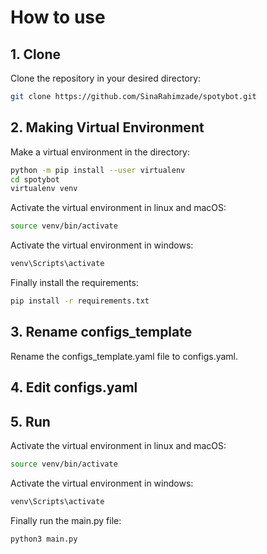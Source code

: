 # How to use 
## 1. Clone
Clone the repository in your desired directory:
```bash
git clone https://github.com/SinaRahimzade/spotybot.git
```
## 2. Making Virtual Environment
Make a virtual environment in the directory:
```bash
python -m pip install --user virtualenv
cd spotybot
virtualenv venv
```
Activate the virtual environment in linux and macOS:
```bash
source venv/bin/activate 
```
Activate the virtual environment in windows:
```bash
venv\Scripts\activate
```
Finally install the requirements:
```bash
pip install -r requirements.txt
```
## 3. Rename configs_template
Rename the configs_template.yaml file to configs.yaml.
## 4. Edit configs.yaml
## 5. Run
Activate the virtual environment in linux and macOS:
```bash
source venv/bin/activate 
```
Activate the virtual environment in windows:
```bash
venv\Scripts\activate
```
Finally run the main.py file:
```bash
python3 main.py
```
